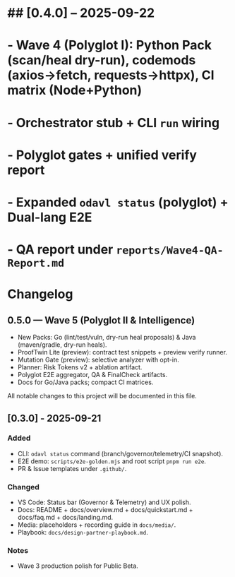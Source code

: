 # ## [0.4.0] – 2025-09-22
# - Wave 4 (Polyglot I): Python Pack (scan/heal dry-run), codemods (axios→fetch, requests→httpx), CI matrix (Node+Python)
# - Orchestrator stub + CLI `run` wiring
# - Polyglot gates + unified verify report
# - Expanded `odavl status` (polyglot) + Dual-lang E2E
# - QA report under `reports/Wave4-QA-Report.md`
# Changelog

## 0.5.0 — Wave 5 (Polyglot II & Intelligence)
- New Packs: Go (lint/test/vuln, dry-run heal proposals) & Java (maven/gradle, dry-run heals).
- ProofTwin Lite (preview): contract test snippets + preview verify runner.
- Mutation Gate (preview): selective analyzer with opt-in.
- Planner: Risk Tokens v2 + ablation artifact.
- Polyglot E2E aggregator, QA & FinalCheck artifacts.
- Docs for Go/Java packs; compact CI matrices.

All notable changes to this project will be documented in this file.

## [0.3.0] - 2025-09-21
### Added
- CLI: `odavl status` command (branch/governor/telemetry/CI snapshot).
- E2E demo: `scripts/e2e-golden.mjs` and root script `pnpm run e2e`.
- PR & Issue templates under `.github/`.

### Changed
- VS Code: Status bar (Governor & Telemetry) and UX polish.
- Docs: README + docs/overview.md + docs/quickstart.md + docs/faq.md + docs/landing.md.
- Media: placeholders + recording guide in `docs/media/`.
- Playbook: `docs/design-partner-playbook.md`.

### Notes
- Wave 3 production polish for Public Beta.